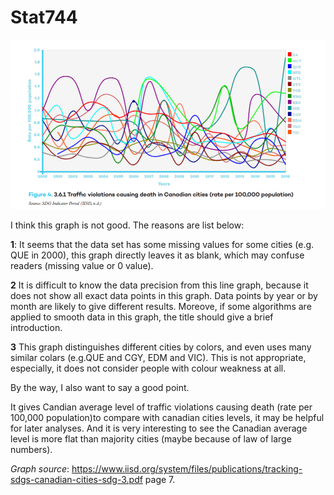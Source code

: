# Stat744
![](https://github.com/lytgysrn/Stat744/blob/main/image/Graph.png)

I think this graph is not good.
The reasons are list below:

**1**: It seems that the data set has some missing values for some cities (e.g. QUE in 2000), this graph directly leaves it as blank, which may confuse readers (missing value or 0 value).

**2** It is difficult to know the data precision from this line graph, because it does not show all exact data points in this graph. Data points by year or by month are likely to give different results. Moreove, if some algorithms are applied to smooth data in this graph, the title should give a brief introduction.

**3** This graph distinguishes different cities by colors, and even uses many similar colars (e.g.QUE and CGY, EDM and VIC). This is not appropriate, especially, it does not consider people with colour weakness at all.


By the way, I also want to say a good point.

It gives Candian average level of traffic violations causing death (rate per 100,000 population)to compare with canadian cities levels, it may be helpful for later analyses.
And it is very interesting to see the Canadian average level is more flat than majority cities (maybe because of law of large numbers).

*Graph source*: https://www.iisd.org/system/files/publications/tracking-sdgs-canadian-cities-sdg-3.pdf page 7.

